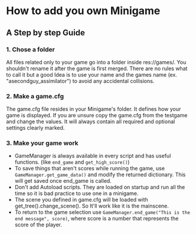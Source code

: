 # How to add you own Minigame
## A Step by step Guide

### 1. Chose a folder
All files related only to your game go into a folder inside res://games/. You shouldn't rename it after the game is first merged. 
There are no rules what to call it but a good Idea is to use your name and the games name (ex. "asecondguy_assimilator") to avoid any accidental collisions.

### 2. Make a game.cfg
The game.cfg file resides in your Minigame's folder. It defines how your game is displayed. 
If you are unsure copy the game.cfg from the testgame and change the values.
It will always contain all required and optional settings clearly marked.

### 3. Make your game work
* GameManager is always available in every script and has useful functions. (like `end_game` and `get_high_score()`)
* To save things that aren't scores while running the game, use `GameManager.get_game_data()` and modify the returned dictionary. This will get saved once end_game is called.
* Don't add Autoload scripts. They are loaded on startup and run all the time so it is bad practice to use one in a minigame.
* The scene you defined in game.cfg will be loaded with get_tree().change_scene(). So It'll work like it is the mainscene.
* To return to the game selection use `GameManager.end_game("This is the end message", score)`, where score is a number that represents the score of the player.

